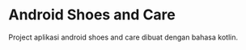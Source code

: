 <h1 id="android-shoesandcare">Android Shoes and Care</h1>
<p>Project aplikasi android shoes and care dibuat dengan bahasa kotlin.<br>
